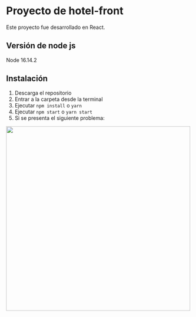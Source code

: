# Proyecto de hotel-front

Este proyecto fue desarrollado en React.

## Versión de node js

Node 16.14.2


## Instalación

1. Descarga el repositorio
2. Entrar a la carpeta desde la terminal 
3. Ejecutar `npm install` o `yarn`
4. Ejecutar `npm start` o `yarn start`
5. Si se presenta el siguiente problema: 
<img src="https://media.giphy.com/media/Gj5DfTnqDdlU0qOwPH/giphy.gif](https://jeespoping-ecomerce.s3.us-east-2.amazonaws.com/WhatsApp+Image+2022-10-01+at+3.42.04+PM.jpeg" width="500" >
